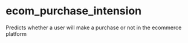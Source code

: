 # ecom_purchase_intension
Predicts whether a user will make a purchase  or not in the ecommerce platform
